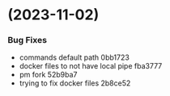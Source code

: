 #  (2023-11-02)


### Bug Fixes

* commands default path 0bb1723
* docker files to not have local pipe fba3777
* pm fork 52b9ba7
* trying to fix docker files 2b8ce52



